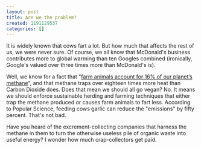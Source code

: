 ```yaml
---
layout: post
title: Are we the problem?
created: 1191129537
categories: []
---
```

It is widely known that cows fart a lot. But how much that affects the rest of us, we were never sure. Of course, we all know that McDonald's business contributes more to global warming than ten Googles combined (ironically, Google's valued over three times more than McDonald's is).

Well, we know for a fact that "<a href="http://www.thedailygreen.com/2007/09/15/garlic-and-cow-flatulence-a-global-warming-cure/6698/" target="_blank">farm animals account for 16% of our planet’s methane</a>", and that methane traps over eighteen times more heat than Carbon Dioxide does. Does that mean we should all go vegan? No. It means we should enforce sustainable herding and farming techniques that either trap the methane produced or causes farm animals to fart less. According to Popular Science, feeding cows garlic can reduce the "emissions" by fifty percent. That's not bad.

Have you heard of the excrement-collecting companies that harness the methane in them to turn the otherwise useless pile of organic waste into useful energy? I wonder how much crap-collectors get paid.
